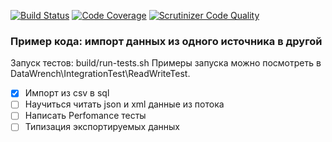 [![Build Status](https://travis-ci.org/cmygeHm/DataWrench.svg?branch=master)](https://travis-ci.org/cmygeHm/DataWrench)
[![Code Coverage](https://scrutinizer-ci.com/g/cmygeHm/DataWrench/badges/coverage.png?b=master)](https://scrutinizer-ci.com/g/cmygeHm/DataWrench/?branch=master)
[![Scrutinizer Code Quality](https://scrutinizer-ci.com/g/cmygeHm/DataWrench/badges/quality-score.png?b=master)](https://scrutinizer-ci.com/g/cmygeHm/DataWrench/?branch=master)

### Пример кода: импорт данных из одного источника в другой

Запуск тестов: build/run-tests.sh
Примеры запуска можно посмотреть в DataWrench\IntegrationTest\ReadWriteTest.

- [x] Импорт из csv в sql
- [ ] Научиться читать json и xml данные из потока
- [ ] Написать Perfomance тесты
- [ ] Типизация экспортируемых данных
